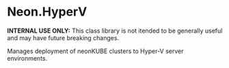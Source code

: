 ﻿Neon.HyperV
===========

**INTERNAL USE ONLY:** This class library is not itended to be generally useful and may have future breaking changes.

Manages deployment of neonKUBE clusters to Hyper-V server environments.
